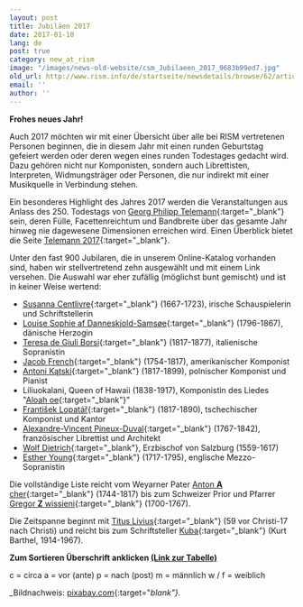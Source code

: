 ```yaml
---
layout: post
title: Jubiläen 2017
date: 2017-01-10
lang: de
post: true
category: new_at_rism
image: "/images/news-old-website/csm_Jubilaeen_2017_9683b99ed7.jpg"
old_url: http://www.rism.info/de/startseite/newsdetails/browse/62/article/64/musical-anniversaries-in-2017.html
email: ''
author: ''
---
```


**Frohes neues Jahr!**

Auch 2017 möchten wir mit einer Übersicht über alle bei RISM vertretenen Personen beginnen, die in diesem Jahr mit einen runden Geburtstag gefeiert werden oder deren wegen eines runden Todestages gedacht wird. Dazu gehören nicht nur Komponisten, sondern auch Librettisten, Interpreten, Widmungsträger oder Personen, die nur indirekt mit einer Musikquelle in Verbindung stehen.

Ein besonderes Highlight des Jahres 2017 werden die Veranstaltungen aus Anlass des 250. Todestags von [Georg Philipp Telemann](https://opac.rism.info/search?View=rism&q=11862119X&Language=de){:target="_blank"} sein, deren Fülle, Facettenreichtum und Bandbreite über das gesamte Jahr hinweg nie dagewesene Dimensionen erreichen wird. Einen Überblick bietet die Seite [Telemann 2017](http://www.telemann2017.eu/de/){:target="_blank"}.

Unter den fast 900 Jubilaren, die in unserem Online-Katalog vorhanden sind, haben wir stellvertretend zehn ausgewählt und mit einem Link versehen. Die Auswahl war eher zufällig (möglichst bunt gemischt) und ist in keiner Weise wertend:

- [Susanna Centlivre](https://opac.rism.info/search?View=rism&q=11866896X&Language=de){:target="_blank"} (1667-1723), irische Schauspielerin und Schriftstellerin
- [Louise Sophie af Danneskjold-Samsøe](https://opac.rism.info/search?View=rism&q=133824381&Language=de){:target="_blank"} (1796-1867), dänische Herzogin
- [Teresa de Giuli Borsi](https://opac.rism.info/search?View=rism&q=De+Giuli+Borsi+Teresa&Language=de){:target="_blank"} (1817-1877), italienische Sopranistin
- [Jacob French](https://opac.rism.info/search?View=rism&q=121501213&Language=de){:target="_blank"} (1754-1817), amerikanischer Komponist
- [Antoni Kątski](https://opac.rism.info/search?View=rism&q=116331623&Language=de){:target="_blank"} (1817-1899), polnischer Komponist und Pianist
- Liliuokalani, Queen of Hawaii (1838-1917), Komponistin des Liedes "[Aloah oe](https://opac.rism.info/search?id=350001346&Language=de){:target="_blank"}"
- [František Lopatář](https://opac.rism.info/search?View=rism&q=Lopat%C3%A1%C5%99+Franti%C5%A1ek&Language=de){:target="_blank"} (1817-1890), tschechischer Komponist und Kantor
- [Alexandre-Vincent Pineux-Duval](https://opac.rism.info/search?View=rism&q=104201088&Language=de){:target="_blank"} (1767-1842), französischer Librettist und Architekt
- [Wolf Dietrich](https://opac.rism.info/search?View=rism&q=118597973&Language=de){:target="_blank"}, Erzbischof von Salzburg (1559-1617)
- [Esther Young](https://opac.rism.info/search?View=rism&q=Young+Esther&Language=de){:target="_blank"} (1717-1795), englische Mezzo-Sopranistin

Die vollständige Liste reicht vom Weyarner Pater [Anton **A** cher](https://opac.rism.info/search?View=rism&q=Acher+Anton&siglum=D-WEY&Language=de){:target="_blank"} (1744-1817) bis zum Schweizer Prior und Pfarrer [Gregor **Z** wissieni](https://opac.rism.info/search?View=rism&q=Zwissieni+Gregor&Language=de){:target="_blank"} (1700-1767).

Die Zeitspanne beginnt mit [Titus Livius](https://opac.rism.info/search?View=rism&q=118573624&Language=de){:target="_blank"} (59 vor Christi-17 nach Christi) und reicht bis zum Schriftsteller [Kuba](https://opac.rism.info/search?View=rism&q=118567349&Language=de){:target="_blank"} (Kurt Barthel, 1914-1967).

**Zum Sortieren Überschrift anklicken [(Link zur Tabelle)](https://docs.google.com/spreadsheets/d/1f60S0ZGvNKE9gjQY_JxvdxBfvgJ5UaqaymLzt2irClY/edit?usp=sharing)**

c = circa
a = vor (ante)
p = nach (post)
m = männlich
w / f = weiblich

_Bildnachweis: [pixabay.com](https://pixabay.com/de/neujahr-silvester-2017-jahreswende-1599819/){:target="_blank"}._


